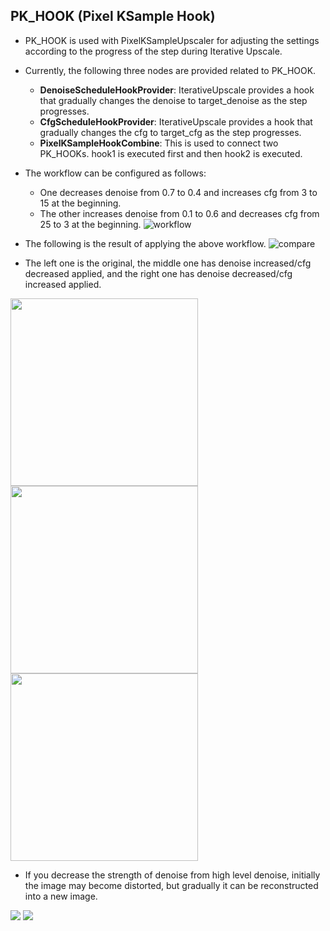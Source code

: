## PK_HOOK (Pixel KSample Hook)

* PK_HOOK is used with PixelKSampleUpscaler for adjusting the settings according to the progress of the step during Iterative Upscale.
* Currently, the following three nodes are provided related to PK_HOOK.
    * **DenoiseScheduleHookProvider**: IterativeUpscale provides a hook that gradually changes the denoise to target_denoise as the step progresses.
    * **CfgScheduleHookProvider**: IterativeUpscale provides a hook that gradually changes the cfg to target_cfg as the step progresses.
    * **PixelKSampleHookCombine**: This is used to connect two PK_HOOKs. hook1 is executed first and then hook2 is executed.


* The workflow can be configured as follows:
    * One decreases denoise from 0.7 to 0.4 and increases cfg from 3 to 15 at the beginning.
    * The other increases denoise from 0.1 to 0.6 and decreases cfg from 25 to 3 at the beginning.
![workflow](https://github.com/ltdrdata/ComfyUI-extension-tutorials/raw/Main/ComfyUI-Impact-Pack/images/PK_HOOK-workflow.png)


* The following is the result of applying the above workflow.
![compare](https://github.com/ltdrdata/ComfyUI-extension-tutorials/raw/Main/ComfyUI-Impact-Pack/images/PK_HOOK-compare.png)


* The left one is the original, the middle one has denoise increased/cfg decreased applied, and the right one has denoise decreased/cfg increased applied.

<img src="https://github.com/ltdrdata/ComfyUI-extension-tutorials/raw/Main/ComfyUI-Impact-Pack/images/PK_HOOK-original.png" width="300"/> <img src="https://github.com/ltdrdata/ComfyUI-extension-tutorials/raw/Main/ComfyUI-Impact-Pack/images/PK_HOOK-IncDenoise-DecCFG.png" width="300"/> <img src="https://github.com/ltdrdata/ComfyUI-extension-tutorials/raw/Main/ComfyUI-Impact-Pack/images/PK_HOOK-DecDenoise-IncCFG.png" width="300"/>


* If you decrease the strength of denoise from high level denoise, initially the image may become distorted, but gradually it can be reconstructed into a new image.
<img src="https://github.com/ltdrdata/ComfyUI-extension-tutorials/raw/Main/ComfyUI-Impact-Pack/images/PK_HOOK2-steps.jpg"/>
<img src="https://github.com/ltdrdata/ComfyUI-extension-tutorials/raw/Main/ComfyUI-Impact-Pack/images/PK_HOOK2-result.png"/>